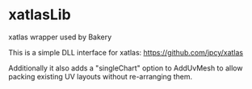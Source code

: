 # xatlasLib
xatlas wrapper used by Bakery

This is a simple DLL interface for xatlas: https://github.com/jpcy/xatlas

Additionally it also adds a "singleChart" option to AddUvMesh to allow packing existing UV layouts without re-arranging them.
